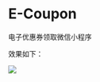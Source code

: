 # E-Coupon
电子优惠券领取微信小程序

效果如下：

![](https://github.com/herry-zhang/E-Coupon/blob/master/images/aabccdd.gif)
